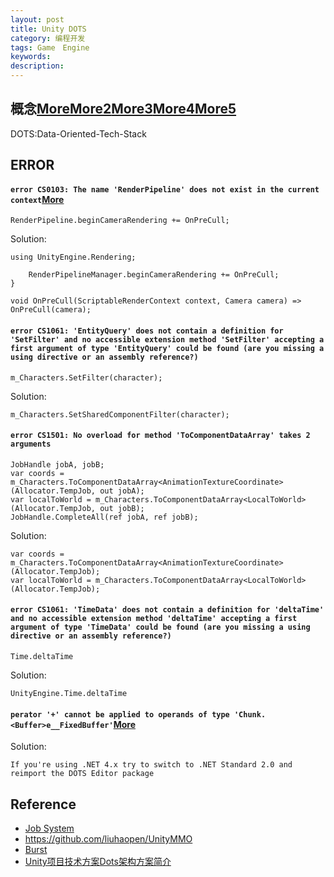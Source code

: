 ```yaml
---
layout: post
title: Unity DOTS
category: 编程开发
tags: Game　Engine
keywords: 
description: 
---
```



## 概念[More](https://www.u3dc.com/archives/3509)[More2](https://www.cnblogs.com/bylle/p/11762557.html)[More3](https://www.cnblogs.com/bylle/p/11876201.html)[More4](https://connect.unity.com/p/shi-yong-unityde-ecshe-job-systemshi-xian-liu-ti-mo-ni-xiao-guo)[More5](https://blog.codingnow.com/2017/06/overwatch_ecs.html)


DOTS:Data-Oriented-Tech-Stack

## ERROR


#### `error CS0103: The name 'RenderPipeline' does not exist in the current context`[More](https://forum.unity.com/threads/issue-adding-entities-package-to-2019-3-0a10.715652/)

```
RenderPipeline.beginCameraRendering += OnPreCull;
```
Solution:
```
using UnityEngine.Rendering;

    RenderPipelineManager.beginCameraRendering += OnPreCull;
}

void OnPreCull(ScriptableRenderContext context, Camera camera) => OnPreCull(camera);
```

#### `error CS1061: 'EntityQuery' does not contain a definition for 'SetFilter' and no accessible extension method 'SetFilter' accepting a first argument of type 'EntityQuery' could be found (are you missing a using directive or an assembly reference?)`

```
m_Characters.SetFilter(character);
```
Solution:
```
m_Characters.SetSharedComponentFilter(character);
```

#### `error CS1501: No overload for method 'ToComponentDataArray' takes 2 arguments`

```
JobHandle jobA, jobB;
var coords = m_Characters.ToComponentDataArray<AnimationTextureCoordinate>(Allocator.TempJob, out jobA);
var localToWorld = m_Characters.ToComponentDataArray<LocalToWorld>(Allocator.TempJob, out jobB);
JobHandle.CompleteAll(ref jobA, ref jobB);
```
Solution:
```
var coords = m_Characters.ToComponentDataArray<AnimationTextureCoordinate>(Allocator.TempJob);
var localToWorld = m_Characters.ToComponentDataArray<LocalToWorld>(Allocator.TempJob);
```

#### `error CS1061: 'TimeData' does not contain a definition for 'deltaTime' and no accessible extension method 'deltaTime' accepting a first argument of type 'TimeData' could be found (are you missing a using directive or an assembly reference?)`

```
Time.deltaTime
```
Solution:
```
UnityEngine.Time.deltaTime
```

#### `perator '+' cannot be applied to operands of type 'Chunk.<Buffer>e__FixedBuffer'`[More](https://forum.unity.com/threads/solved-issues-with-dots-editor-package.887056/)

Solution:
```
If you're using .NET 4.x try to switch to .NET Standard 2.0 and reimport the DOTS Editor package 
```

## Reference

* [Job System](https://zhuanlan.zhihu.com/p/47920129)
* <https://github.com/liuhaopen/UnityMMO>
* [Burst](https://blogs.unity3d.com/cn/2020/08/17/enhancing-mobile-performance-with-the-burst-compiler/)
* [Unity项目技术方案Dots架构方案简介](https://blog.csdn.net/qq_42672770/article/details/123458808)